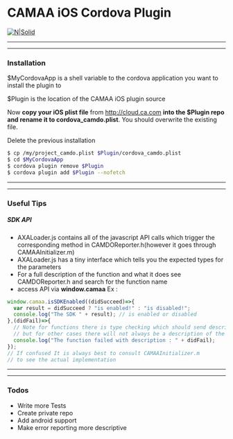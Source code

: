 # CAMAA iOS Cordova Plugin

[![N|Solid](https://media.licdn.com/mpr/mpr/shrink_200_200/AAEAAQAAAAAAAA1MAAAAJDZjMmEzZWY3LTI2MGUtNDM3Zi1hMmM2LWU3NWMwNDllZTI1NQ.png)](https://www.ca.com/us/products/ca-app-experience-analytics.html)


---
---
### Installation

$MyCordovaApp is a shell variable to the cordova application you want to install the plugin to

$Plugin is the location of the CAMAA iOS plugin source

Now **copy your iOS plist file** from http://cloud.ca.com **into the $Plugin repo and rename it to  cordova_camdo.plist**. You should overwrite the existing file.

Delete the previous installation


```sh
$ cp /my/project_camdo.plist $Plugin/cordova_camdo.plist
$ cd $MyCordovaApp
$ cordova plugin remove $Plugin
$ cordova plugin add $Plugin --nofetch
```




---
---
### Useful Tips
  ##### SDK API


- AXALoader.js contains all of the javascript API calls which trigger the corresponding method in CAMDOReporter.h(however it goes through CAMAAInitializer.m)
- AXALoader.js has a tiny interface which tells you the expected types for the parameters
- For a full description of the function and what it does see CAMDOReporter.h and search for the function name
-  access API via **window.camaa**  Ex :
  ```js
window.camaa.isSDKEnabled((didSucceed)=>{
    var result = didSucceed ? "is enabled!" : "is disabled!";
    console.log("The SDK " + result); // is enabled or disabled
},(didFail)=>{
    // Note for functions there is type checking which should send descriptive error messages on failure
    // but for other cases there will not always be a description of the error
    console.log("The function failed with description : " + didFail);
});
// If confused It is always best to consult CAMAAInitializer.m
  // to see the actual implementation
  ```

---
---
### Todos

 - Write more Tests
 - Create private repo
 - Add android support
 - Make error reporting more descriptive


